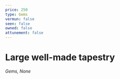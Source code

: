 ```yaml
---
price: 250
type: Gems
vermun: false
seen: false
owned: false
attunement: false
---
```

# Large well-made tapestry

*Gems, None*